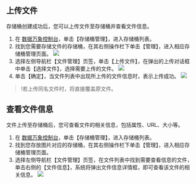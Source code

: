 ## 上传文件


存储桶创建成功后，您可以上传文件至存储桶并查看文件信息。
1. 在 [数据万象控制台](https://console.cloud.tencent.com/ci)，单击【存储桶管理】，进入存储桶列表。
2. 找到您需要存储文件的存储桶，在其右侧操作栏下单击【管理】，进入相应存储桶管理页面。
![](https://main.qcloudimg.com/raw/6975742b95b4783d80659040f765cf19.png)
3. 选择左侧导航栏【文件管理】页签，单击【上传文件】，在弹出的上传对话框中单击【选择文件】，选择需要上传的文件。
![](https://main.qcloudimg.com/raw/314e1413d47b441634b852f5b08d3a6f.png)
4. 单击【确定】，当文件列表中出现所上传的文件信息时，表示上传成功。
![](https://main.qcloudimg.com/raw/7d3391a71f51bd87483c7c918c2a7088.png)
>!若上传同名文件时，将直接覆盖原文件。


## 查看文件信息
文件上传至存储桶后，您可查看文件的相关信息，包括属性、URL、大小等。

1. 在 [数据万象控制台](https://console.cloud.tencent.com/ci)，单击【存储桶管理】，进入存储桶列表。
2. 找到您存放图片对应的存储桶，在其右侧操作栏下单击【管理】，进入相应存储桶管理页面。
3. 选择左侧导航栏【文件管理】页签，在文件列表中找到需要查看信息的文件，单击右侧的【文件信息】，系统将弹出文件信息详情框，即可查看该文件的相关信息。
![](https://main.qcloudimg.com/raw/97c04dd1b90fb8f844818760819382dd.png)
